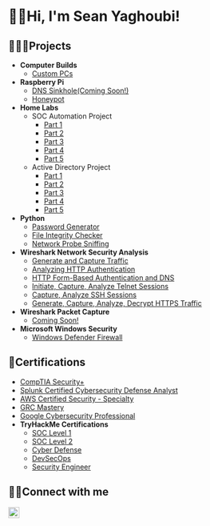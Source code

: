 <h1>👋🏻Hi, I'm Sean Yaghoubi!</h1>
  
<h2>👨🏻‍💻Projects</h2>

- <b>Computer Builds</b>
  - [Custom PCs](https://github.com/Yagoobz/CustomPCBuilds)
- <b>Raspberry Pi</b>
  - [DNS Sinkhole(Coming Soon!)](...)
  - [Honeypot](...)
- <b>Home Labs</b>
  - SOC Automation Project
    - [Part 1](https://github.com/Yagoobz/SOCAutomationProjectPart1)
    - [Part 2](https://github.com/Yagoobz/SOCAutomationProjectPart2)
    - [Part 3](https://github.com/Yagoobz/SOCAutomationProjectPart3)
    - [Part 4](https://github.com/Yagoobz/SOCAutomationProjectPart4)
    - [Part 5](https://github.com/Yagoobz/SOCAutomationProjectPart5)
  - Active Directory Project
    - [Part 1](https://github.com/Yagoobz/ActiveDirectoryProjectPart1)
    - [Part 2](https://github.com/Yagoobz/ActiveDirectoryProjectPart2)
    - [Part 3](https://github.com/Yagoobz/ActiveDirectoryProjectPart3)
    - [Part 4](https://github.com/Yagoobz/ActiveDirectoryProjectPart4)
    - [Part 5](https://github.com/Yagoobz/ActiveDirectoryProjectPart5)
- <b>Python</b>
  - [Password Generator](...)
  - [File Integrity Checker](...)
  - [Network Probe Sniffing](...)
- <b>Wireshark Network Security Analysis</b>
  - [Generate and Capture Traffic](https://github.com/Yagoobz/GenerateAndCaptureTraffic)
  - [Analyzing HTTP Authentication](https://github.com/Yagoobz/AnalyzingHTTPAuthentication)
  - [HTTP Form-Based Authentication and DNS](https://github.com/Yagoobz/HTTPForm-BasedAuthenticationAndDNS)
  - [Initiate, Capture, Analyze Telnet Sessions](https://github.com/Yagoobz/InitiateCaptureAnalyzeTelnetSessions)
  - [Capture, Analyze SSH Sessions](https://github.com/Yagoobz/CaptureAnalyzeSSHSessions)
  - [Generate, Capture, Analyze, Decrypt HTTPS Traffic](https://github.com/Yagoobz/GenerateCaptureAnalyzeDecrypHTTPSTraffic)
- <b>Wireshark Packet Capture</b>
  - [Coming Soon!](...)
- <b>Microsoft Windows Security</b>
  - [Windows Defender Firewall](https://github.com/Yagoobz/WindowsDefenderFirewall)

 <h2>📄Certifications</h2>

- [CompTIA Security+](...)
- [Splunk Certified Cybersecurity Defense Analyst](...)
- [AWS Certified Security - Specialty](...)
- [GRC Mastery](...)
- [Google Cybersecurity Professional](https://www.credly.com/badges/01d71e21-671e-45c5-8a4a-b3267e4dab57/linked_in_profile)
- <b>TryHackMe Certifications</b>
  - [SOC Level 1](...)
  - [SOC Level 2](...)
  - [Cyber Defense](...)
  - [DevSecOps](...)
  - [Security Engineer](...)

<h2>🤳🏻Connect with me</h2>

[<img align="left" alt="SeanYaghoubi | LinkedIn" width="22px" src="https://cdn.jsdelivr.net/npm/simple-icons@v3/icons/linkedin.svg" />][linkedin]

[linkedin]: https://www.linkedin.com/in/sean-yaghoubi-87b5a5227/
